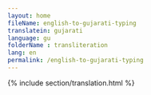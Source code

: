 ```yaml
--- 
layout: home 
fileName: english-to-gujarati-typing
translatein: gujarati
language: gu
folderName : transliteration
lang: en
permalink: /english-to-gujarati-typing
---
```

{% include section/translation.html %}